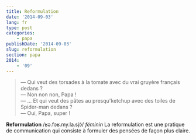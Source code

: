 ```yaml
---
title: Reformulation
date: '2014-09-03'
lang: fr
type: post
categories:
    - papa
publishDate: '2014-09-03'
slug: reformulation
section: papa
2014:
    - '09'
---
```


> — Qui veut des torsades à la tomate avec du vrai gruyère français dedans ?  
> — Non non non, Papa !  
> — ... Et qui veut des pâtes au presqu'ketchup avec des toiles de Spider-man dedans ?  
> — Oui, Papa, super !

**Reformulation** /ʁə.fɔʁ.my.la.sjɔ̃/ _féminin_
La reformulation est une pratique de communication qui consiste à formuler des pensées de façon plus claire.
